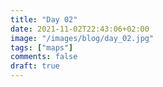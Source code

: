 ```yaml
---
title: "Day 02"
date: 2021-11-02T22:43:06+02:00
image: "/images/blog/day_02.jpg"
tags: ["maps"]
comments: false
draft: true
---
```

